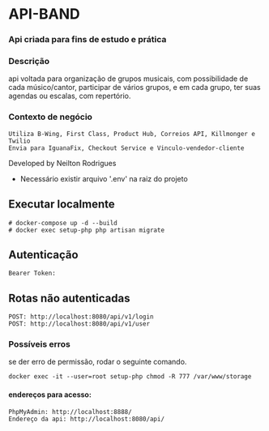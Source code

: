 # API-BAND
### Api criada para fins de estudo e prática

### Descrição
api voltada para organização de grupos musicais, com possibilidade de cada músico/cantor, participar de vários grupos, e em cada grupo, ter suas agendas ou escalas, com repertório.

### Contexto de negócio
```
Utiliza B-Wing, First Class, Product Hub, Correios API, Killmonger e Twilio
Envia para IguanaFix, Checkout Service e Vinculo-vendedor-cliente
```

Developed by Neilton Rodrigues


- Necessário existir arquivo '.env' na raiz do projeto


## Executar localmente
```
# docker-compose up -d --build
# docker exec setup-php php artisan migrate
```

## Autenticação
```
Bearer Token: 
```


##  Rotas não autenticadas
```
POST: http://localhost:8080/api/v1/login
POST: http://localhost:8080/api/v1/user
```

### Possíveis erros
se der erro de permissão, rodar o seguinte comando.
```
docker exec -it --user=root setup-php chmod -R 777 /var/www/storage
```


#### endereços para acesso:
```
PhpMyAdmin: http://localhost:8888/
Endereço da api: http://localhost:8080/api/
```

